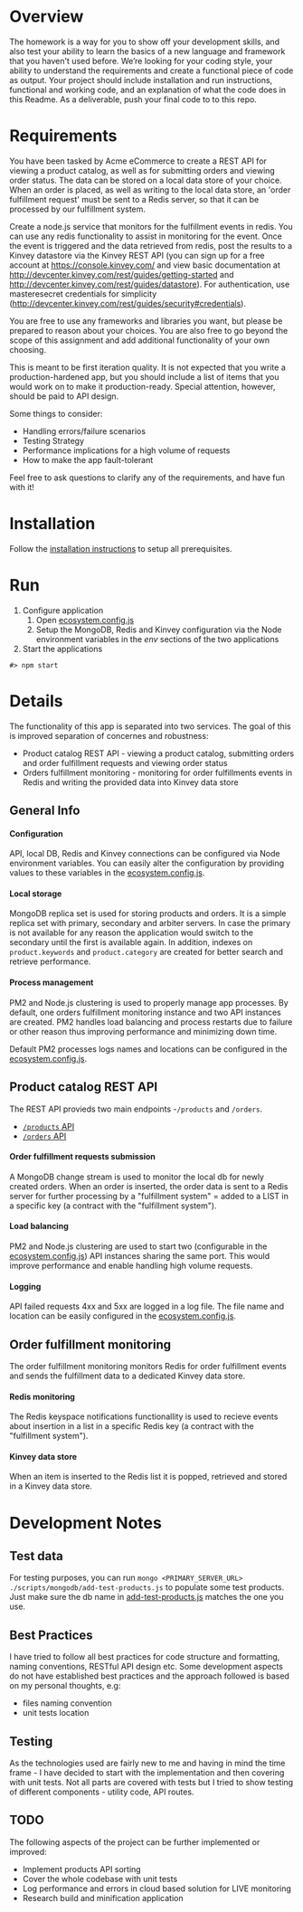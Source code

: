 # Overview
The homework is a way for you to show off your development skills, and also test your ability to learn the basics of a new language and framework that you haven't used before.  We’re looking for your coding style, your ability to understand the requirements and create a functional piece of code as output.  Your project should include installation and run instructions, functional and working code, and an explanation of what the code does in this Readme.  As a deliverable, push your final code to to this repo.

# Requirements
You have been tasked by Acme eCommerce to create a REST API for viewing a product catalog, as well as for submitting orders and viewing order status.  The data can be stored  on a local data store of your choice.  When an order is placed, as well as writing to the local data store, an 'order fulfillment request' must be sent to a Redis server, so that it can be processed by our fulfillment system.

Create a node.js service that monitors for the fulfillment events in redis. You can use any redis functionality to assist in monitoring for the event.  Once the event is triggered and the data retrieved from redis, post the results to a Kinvey datastore via the Kinvey REST API (you can sign up for a free account at https://console.kinvey.com/ and view basic documentation at http://devcenter.kinvey.com/rest/guides/getting-started and http://devcenter.kinvey.com/rest/guides/datastore).  For authentication, use masteresecret credentials for simplicity (http://devcenter.kinvey.com/rest/guides/security#credentials).

You are free to use any frameworks and libraries you want, but please be prepared to reason about your choices.  You are also free to go beyond the scope of this assignment and add additional functionality of your own choosing.

This is meant to be first iteration quality.  It is not expected that you write a production-hardened app, but you should include a list of items that you would work on to make it production-ready.  Special attention, however, should be paid to API design.

Some things to consider:
* Handling errors/failure scenarios
* Testing Strategy
* Performance implications for a high volume of requests
* How to make the app fault-tolerant

Feel free to ask questions to clarify any of the requirements, and have fun with it!

# Installation
Follow the [installation instructions](../master/docs/INSTALLATION.md) to setup all prerequisites.

# Run
  1. Configure application
     1. Open [ecosystem.config.js](../master/ecosystem.config.js)
     2. Setup the MongoDB, Redis and Kinvey configuration via the Node environment variables in the *env* sections of the two applications
  2. Start the applications
  ```
  #> npm start
  ```

# Details
The functionality of this app is separated into two services. The goal of this is improved separation of concernes and robustness:
  * Product catalog REST API - viewing a product catalog, submitting orders and order fulfillment requests and viewing order status
  * Orders fulfillment monitoring - monitoring for order fulfillments events in Redis and writing the provided data into Kinvey data store

## General Info

#### Configuration
API, local DB, Redis and Kinvey connections can be configured via Node environment variables. You can easily alter the configuration by providing values to these variables in the [ecosystem.config.js](../master/ecosystem.config.js).

#### Local storage
MongoDB replica set is used for storing products and orders. It is a simple replica set with primary, secondary and arbiter servers. In case the primary is not available for any reason the application would switch to the secondary until the first is available again. In addition, indexes on ```product.keywords``` and ```product.category``` are created for better search and retrieve performance.

#### Process management
PM2 and Node.js clustering is used to properly manage app processes. By default, one orders fulfillment monitoring instance and two API instances are created. PM2 handles load balancing and process restarts due to failure or other reason thus improving performance and minimizing down time.

Default PM2 processes logs names and locations can be configured in the [ecosystem.config.js](../master/ecosystem.config.js).

## Product catalog REST API
The REST API provieds two main endpoints -```/products``` and ```/orders```.

  * [```/products``` API](../master/docs/PRODUCTS_API.md)
  * [```/orders``` API](../master/docs/ORDERS_API.md)

#### Order fulfillment requests submission
A MongoDB change stream is used to monitor the local db for newly created orders. When an order is inserted, the order data is sent to a Redis server for further processing by a "fulfillment system" = added to a LIST in a specific key (a contract with the "fulfillment system").

#### Load balancing
PM2 and Node.js clustering are used to start two (configurable in the [ecosystem.config.js](../master/ecosystem.config.js)) API instances sharing the same port. This would improve performance and enable handling high volume requests.

#### Logging
API failed requests 4xx and 5xx are logged in a log file. The file name and location can be easily configured in the [ecosystem.config.js](../master/ecosystem.config.js).

## Order fulfillment monitoring
The order fulfillment monitoring monitors Redis for order fulfillment events and sends the fulfillment data to a dedicated Kinvey data store.

#### Redis monitoring
The Redis keyspace notifications functionallity is used to recieve events about insertion in a list in a specific Redis key (a contract with the "fulfillment system").

#### Kinvey data store
When an item is inserted to the Redis list it is popped, retrieved and stored in a Kinvey data store.

# Development Notes

## Test data
For testing purposes, you can run ```mongo <PRIMARY_SERVER_URL> ./scripts/mongodb/add-test-products.js``` to populate some test products. Just make sure the db name in [add-test-products.js](../master/scripts/mongodb/add-test-projects.js) matches the one you use.

## Best Practices
I have tried to follow all best practices for code structure and formatting, naming conventions, RESTful API design etc. Some development aspects do not have established best practices and the approach followed is based on my personal thoughts, e.g:
  * files naming convention
  * unit tests location

## Testing
As the technologies used are fairly new to me and having in mind the time frame - I have decided to start with the implementation and then covering with unit tests. Not all parts are covered with tests but I tried to show testing of different components - utility code, API routes.

## TODO
The following aspects of the project can be further implemented or improved:
  * Implement products API sorting
  * Cover the whole codebase with unit tests
  * Log performance and errors in cloud based solution for LIVE monitoring
  * Research build and minification application


